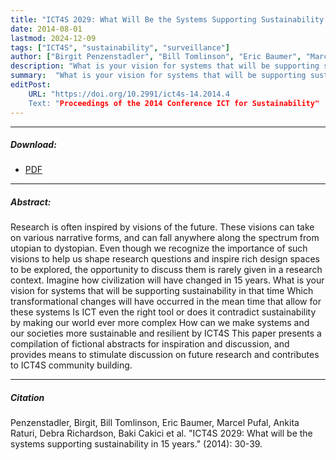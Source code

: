 ```yaml
---
title: "ICT4S 2029: What Will Be the Systems Supporting Sustainability in 15 Years?"
date: 2014-08-01
lastmod: 2024-12-09
tags: ["ICT4S", "sustainability", "surveillance"]
author: ["Birgit Penzenstadler", "Bill Tomlinson", "Eric Baumer", "Marcel Pufal", "Ankita Raturi", "Debra Richardson", "Baki Cakici et al."]
description: "What is your vision for systems that will be supporting sustainability in 15 years?"
summary:  "What is your vision for systems that will be supporting sustainability in 15 years?"
editPost:
    URL: "https://doi.org/10.2991/ict4s-14.2014.4
    Text: "Proceedings of the 2014 Conference ICT for Sustainability"
---
```

---
##### Download:
- [PDF](systems2014.pdf)

---
##### Abstract:
Research is often inspired by visions of the future. These visions can take on various narrative forms, and can fall anywhere along the spectrum from utopian to dystopian. Even though we recognize the importance of such visions to help us shape research questions and inspire rich design spaces to be explored, the opportunity to discuss them is rarely given in a research context. Imagine how civilization will have changed in 15 years. What is your vision for systems that will be supporting sustainability in that time Which transformational changes will have occurred in the mean time that allow for these systems Is ICT even the right tool or does it contradict sustainability by making our world ever more complex How can we make systems and our societies more sustainable and resilient by ICT4S This paper presents a compilation of fictional abstracts for inspiration and discussion, and provides means to stimulate discussion on future research and contributes to ICT4S community building.

---
##### Citation
Penzenstadler, Birgit, Bill Tomlinson, Eric Baumer, Marcel Pufal, Ankita Raturi, Debra Richardson, Baki Cakici et al. "ICT4S 2029: What will be the systems supporting sustainability in 15 years." (2014): 30-39.